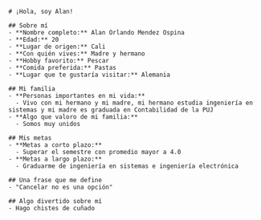     # ¡Hola, soy Alan!

    ## Sobre mí
    - **Nombre completo:** Alan Orlando Mendez Ospina
    - **Edad:** 20
    - **Lugar de origen:** Cali
    - **Con quién vives:** Madre y hermano
    - **Hobby favorito:** Pescar
    - **Comida preferida:** Pastas
    - **Lugar que te gustaría visitar:** Alemania

    ## Mi familia
    - **Personas importantes en mi vida:** 
      - Vivo con mi hermano y mi madre, mi hermano estudia ingeniería en sistemas y mi madre es graduada en Contabilidad de la PUJ
    - **Algo que valoro de mi familia:** 
      - Somos muy unidos

    ## Mis metas
    - **Metas a corto plazo:** 
      - Superar el semestre con promedio mayor a 4.0
    - **Metas a largo plazo:** 
      - Graduarme de ingeniería en sistemas e ingeniería electrónica

    ## Una frase que me define
    - "Cancelar no es una opción"

    ## Algo divertido sobre mí
    - Hago chistes de cuñado
